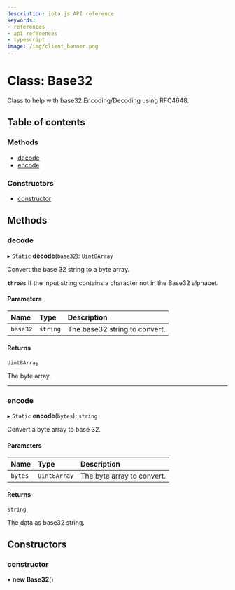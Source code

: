```yaml
---
description: iota.js API reference
keywords:
- references
- api references
- typescript
image: /img/client_banner.png
---
```

# Class: Base32

Class to help with base32 Encoding/Decoding using RFC4648.

## Table of contents

### Methods

- [decode](Base32.md#decode)
- [encode](Base32.md#encode)

### Constructors

- [constructor](Base32.md#constructor)

## Methods

### decode

▸ `Static` **decode**(`base32`): `Uint8Array`

Convert the base 32 string to a byte array.

**`throws`** If the input string contains a character not in the Base32 alphabet.

#### Parameters

| Name | Type | Description |
| :------ | :------ | :------ |
| `base32` | `string` | The base32 string to convert. |

#### Returns

`Uint8Array`

The byte array.

___

### encode

▸ `Static` **encode**(`bytes`): `string`

Convert a byte array to base 32.

#### Parameters

| Name | Type | Description |
| :------ | :------ | :------ |
| `bytes` | `Uint8Array` | The byte array to convert. |

#### Returns

`string`

The data as base32 string.

## Constructors

### constructor

• **new Base32**()
